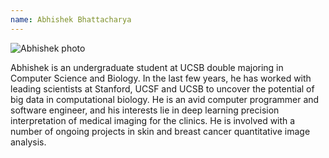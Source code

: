 ```yaml
---
name: Abhishek Bhattacharya
---
```


![Abhishek photo](bhattachara_abhishek.png)

Abhishek is an undergraduate student at UCSB double majoring in Computer
Science and Biology. In the last few years, he has worked with leading
scientists at Stanford, UCSF and UCSB to uncover the potential of big
data in computational biology. He is an avid computer programmer and
software engineer, and his interests lie in deep learning precision
interpretation of medical imaging for the clinics. He is involved with
a number of ongoing projects in skin and breast cancer quantitative
image analysis.





